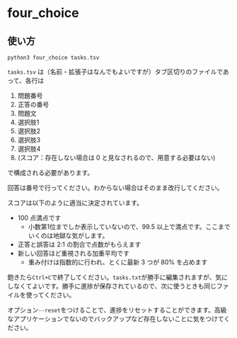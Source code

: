 # four_choice

## 使い方

```
python3 four_choice tasks.tsv
```

`tasks.tsv` は（名前・拡張子はなんでもよいですが）タブ区切りのファイルであって、各行は

1. 問題番号
2. 正答の番号
3. 問題文
4. 選択肢1
5. 選択肢2
6. 選択肢3
7. 選択肢4
8. (スコア：存在しない場合は 0 と見なされるので、用意する必要はない)

で構成される必要があります。

回答は番号で行ってください。わからない場合はそのまま改行してください。

スコアは以下のように適当に決定されています。

- 100 点満点です
  - 小数第1位までしか表示していないので、99.5 以上で満点です。ここまでいくのは地獄な気がします。
- 正答と誤答は 2:1 の割合で点数がもらえます
- 新しい回答ほど重視される加重平均です
  - 重み付けは指数的に行われ、とくに最新 3 つが 80% を占めます

飽きたら`Ctrl+C`で終了してください。`tasks.txt`が勝手に編集されますが、気にしなくてよいです。勝手に進捗が保存されているので、次に使うときも同じファイルを使ってください。

オプション`--reset`をつけることで、進捗をリセットすることができます。高級なアプリケーションでないのでバックアップなど存在しないことに気をつけてください。